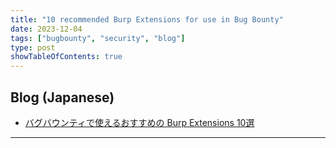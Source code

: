 ```yaml
---
title: "10 recommended Burp Extensions for use in Bug Bounty"
date: 2023-12-04
tags: ["bugbounty", "security", "blog"]
type: post
showTableOfContents: true
---
```


## Blog (Japanese)
- [バグバウンティで使えるおすすめの Burp Extensions 10選](https://scgajge12.hatenablog.com/entry/burp_extensions_10)

---
